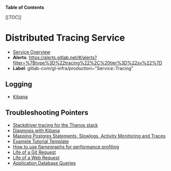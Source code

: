 <!-- MARKER: do not edit this section directly. Edit services/service-catalog.yml then run scripts/generate-docs -->

**Table of Contents**

[[_TOC_]]

# Distributed Tracing Service

* [Service Overview](https://dashboards.gitlab.net/d/observability-tracing/observability3a-tracing)
* **Alerts**: <https://alerts.gitlab.net/#/alerts?filter=%7Btype%3D%22tracing%22%2C%20tier%3D%22sv%22%7D>
* **Label**: gitlab-com/gl-infra/production~"Service::Tracing"

## Logging

* [Kibana](https://log.gprd.gitlab.net/app/r/s/Kvsjn)

## Troubleshooting Pointers

* [Stackdriver tracing for the Thanos stack](../monitoring/thanos-tracing.md)
* [Diagnosis with Kibana](../onboarding/kibana-diagnosis.md)
* [Mapping Postgres Statements, Slowlogs, Activity Monitoring and Traces](../patroni/mapping_statements.md)
* [Example Tutorial Template](../tutorials/example_tutorial_template.md)
* [How to use flamegraphs for performance profiling](../tutorials/how_to_use_flamegraphs_for_perf_profiling.md)
* [Life of a Git Request](../tutorials/overview_life_of_a_git_request.md)
* [Life of a Web Request](../tutorials/overview_life_of_a_web_request.md)
* [Application Database Queries](../uncategorized/tracing-app-db-queries.md)
<!-- END_MARKER -->

<!-- ## Summary -->

<!-- ## Architecture -->

<!-- ## Performance -->

<!-- ## Scalability -->

<!-- ## Availability -->

<!-- ## Durability -->

<!-- ## Security/Compliance -->

<!-- ## Monitoring/Alerting -->

<!-- ## Links to further Documentation -->
